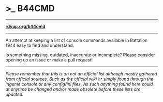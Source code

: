 # >_ B44CMD

---

**[rdyup.org/b44cmd](//rdyup.org/b44cmd)**

---

An attempt at keeping a list of console commands available in Battalion 1944 easy to find and understand.

Is something missing, outdated, inaccurate or incomplete? Please consider opening up an issue or make a pull request!

---

*Please remember that this is an not an official list although mostly gathered from official sources. Such as the official [wiki](//wiki.battaliongame.com) or simply found through the ingame console or any config/ini files. As such anything found here could at anytime be changed and/or made obsolete before these lists are updated.*
